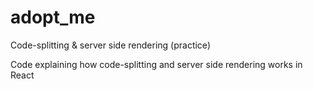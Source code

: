 # adopt_me
Code-splitting &amp; server side rendering (practice)


Code explaining how code-splitting and server side rendering works in React
